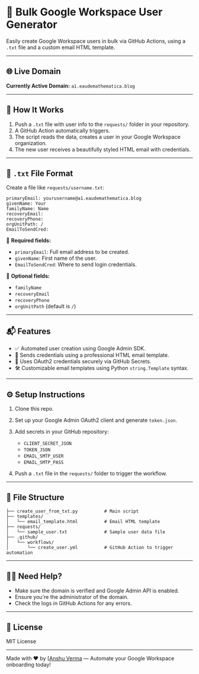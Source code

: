 # 📧 Bulk Google Workspace User Generator

Easily create Google Workspace users in bulk via GitHub Actions, using a `.txt` file and a custom email HTML template.

---

## 🌐 Live Domain

**Currently Active Domain:** `a1.eaudemathematica.blog`

---

## 🧾 How It Works

1. Push a `.txt` file with user info to the `requests/` folder in your repository.
2. A GitHub Action automatically triggers.
3. The script reads the data, creates a user in your Google Workspace organization.
4. The new user receives a beautifully styled HTML email with credentials.

---

## 📄 `.txt` File Format

Create a file like `requests/username.txt`:

```
primaryEmail: yourusername@a1.eaudemathematica.blog
givenName: Your
familyName: Name
recoveryEmail:
recoveryPhone:
orgUnitPath: /
EmailToSendCred:
```

🔹 **Required fields:**

* `primaryEmail`: Full email address to be created.
* `givenName`: First name of the user.
* `EmailToSendCred`: Where to send login credentials.

🔹 **Optional fields:**

* `familyName`
* `recoveryEmail`
* `recoveryPhone`
* `orgUnitPath` (default is `/`)

---

## 📬 Features

* ✅ Automated user creation using Google Admin SDK.
* 📩 Sends credentials using a professional HTML email template.
* 🔐 Uses OAuth2 credentials securely via GitHub Secrets.
* 🛠️ Customizable email templates using Python `string.Template` syntax.

---

## ⚙️ Setup Instructions

1. Clone this repo.
2. Set up your Google Admin OAuth2 client and generate `token.json`.
3. Add secrets in your GitHub repository:

   * `CLIENT_SECRET_JSON`
   * `TOKEN_JSON`
   * `EMAIL_SMTP_USER`
   * `EMAIL_SMTP_PASS`
4. Push a `.txt` file in the `requests/` folder to trigger the workflow.

---

## 📁 File Structure

```
├── create_user_from_txt.py          # Main script
├── templates/
│   └── email_template.html          # Email HTML template
├── requests/
│   └── sample_user.txt              # Sample user data file
├── .github/
│   └── workflows/
│       └── create_user.yml          # GitHub Action to trigger automation
```

---

## 🙋‍♂️ Need Help?

* Make sure the domain is verified and Google Admin API is enabled.
* Ensure you're the administrator of the domain.
* Check the logs in GitHub Actions for any errors.

---

## 📜 License

MIT License

---

Made with ❤️ by [[Anshu Verma](https://github.com/anshuverma-design) — Automate your Google Workspace onboarding today!
